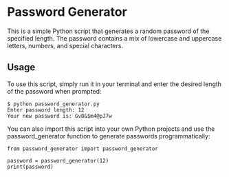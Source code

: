 # Password Generator

This is a simple Python script that generates a random password of the specified length. The password contains a mix of lowercase and uppercase letters, numbers, and special characters.

## Usage

To use this script, simply run it in your terminal and enter the desired length of the password when prompted:

```
$ python password_generator.py
Enter password length: 12
Your new password is: Gv8&$m4@pJ7w
```

You can also import this script into your own Python projects and use the password_generator function to generate passwords programmatically:

```
from password_generator import password_generator

password = password_generator(12)
print(password)
```
